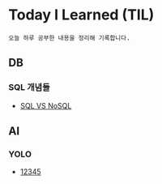 # Today I Learned (TIL)
```
오늘 하루 공부한 내용을 정리해 기록합니다.
```
## DB
### SQL 개념들
- [SQL VS NoSQL](https://github.com/seonyong-kim/TIL/blob/main/DataBase/SQL%20VS%20NoSQL)
## AI
### YOLO
- [12345](https://github.com/seonyong-kim/TIL/blob/main/AI/YOLO/1.md)
